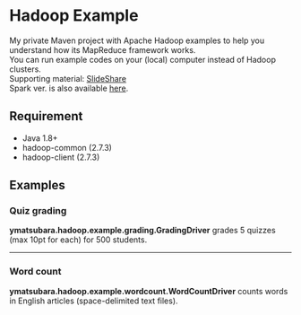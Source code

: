 # Hadoop Example
My private Maven project with Apache Hadoop examples to help you understand how its MapReduce framework works.  
You can run example codes on your (local) computer instead of Hadoop clusters.  
Supporting material: [SlideShare](http://www.slideshare.net/yoshitomo-matsubara/understanding-hadoop-through-examples)  
Spark ver. is also available [here](https://github.com/yoshitomo-matsubara/spark-example).

## Requirement
- Java 1.8+
- hadoop-common (2.7.3)
- hadoop-client (2.7.3)

## Examples
### Quiz grading
**ymatsubara.hadoop.example.grading.GradingDriver** grades 5 quizzes (max 10pt for each) for 500 students.

---
### Word count
**ymatsubara.hadoop.example.wordcount.WordCountDriver** counts words in English articles (space-delimited text files).  
